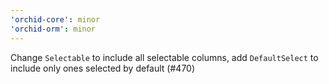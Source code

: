 ```yaml
---
'orchid-core': minor
'orchid-orm': minor
---
```


Change `Selectable` to include all selectable columns, add `DefaultSelect` to include only ones selected by default (#470)
